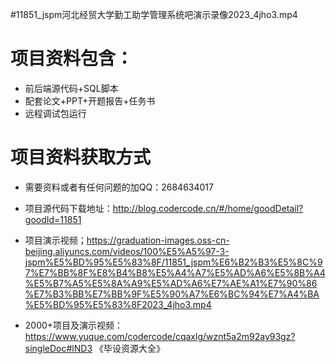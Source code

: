  #11851_jspm河北经贸大学勤工助学管理系统吧演示录像2023_4jho3.mp4
    
 
 # 项目资料包含：
 * 前后端源代码+SQL脚本
 * 配套论文+PPT+开题报告+任务书
 * 远程调试包运行

 # 项目资料获取方式
 * 需要资料或者有任何问题的加QQ：2684634017

 * 项目源代码下载地址：http://blog.codercode.cn/#/home/goodDetail?goodId=11851
 
 * 项目演示视频；https://graduation-images.oss-cn-beijing.aliyuncs.com/videos/100%E5%A5%97-3-jspm%E5%BD%95%E5%83%8F/11851_jspm%E6%B2%B3%E5%8C%97%E7%BB%8F%E8%B4%B8%E5%A4%A7%E5%AD%A6%E5%8B%A4%E5%B7%A5%E5%8A%A9%E5%AD%A6%E7%AE%A1%E7%90%86%E7%B3%BB%E7%BB%9F%E5%90%A7%E6%BC%94%E7%A4%BA%E5%BD%95%E5%83%8F2023_4jho3.mp4
 

 * 2000+项目及演示视频：https://www.yuque.com/codercode/cqaxlg/wznt5a2m92ay93gz?singleDoc#lND3 《毕设资源大全》


 
